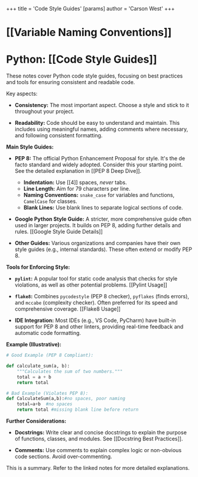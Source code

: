 +++
 title = 'Code Style Guides'
[params]
	author = 'Carson West'
+++
# [[Variable Naming Conventions]]
# Python: [[Code Style Guides]] 
These notes cover Python code style guides, focusing on best practices and tools for ensuring consistent and readable code.


Key aspects:

* **Consistency:**  The most important aspect.  Choose a style and stick to it throughout your project.

* **Readability:**  Code should be easy to understand and maintain.  This includes using meaningful names, adding comments where necessary, and following consistent formatting.


**Main Style Guides:**

* **PEP 8:**  The official Python Enhancement Proposal for style.  It's the de facto standard and widely adopted.  Consider this your starting point.  See the detailed explanation in [[PEP 8 Deep Dive]].

    *   **Indentation:**  Use [[4]] spaces, *never* tabs.
    *   **Line Length:** Aim for 79 characters per line.
    *   **Naming Conventions:**  `snake_case` for variables and functions, `CamelCase` for classes.
    *   **Blank Lines:** Use blank lines to separate logical sections of code.

* **Google Python Style Guide:**  A stricter, more comprehensive guide often used in larger projects. It builds on PEP 8, adding further details and rules. [[Google Style Guide Details]]

* **Other Guides:**  Various organizations and companies have their own style guides (e.g., internal standards).  These often extend or modify PEP 8.



**Tools for Enforcing Style:**

* **`pylint`:** A popular tool for static code analysis that checks for style violations, as well as other potential problems.  [[Pylint Usage]]

* **`flake8`:** Combines `pycodestyle` (PEP 8 checker), `pyflakes` (finds errors), and `mccabe` (complexity checker). Often preferred for its speed and comprehensive coverage. [[Flake8 Usage]]

* **IDE Integration:**  Most IDEs (e.g., VS Code, PyCharm) have built-in support for PEP 8 and other linters, providing real-time feedback and automatic code formatting.


**Example (Illustrative):**

```python
# Good Example (PEP 8 Compliant):

def calculate_sum(a, b):
    """Calculates the sum of two numbers."""
    total = a + b
    return total

```

```python
# Bad Example (Violates PEP 8):
def CalculateSum(a,b):#no spaces, poor naming
    total=a+b  #no spaces
    return total #missing blank line before return
```


**Further Considerations:**

* **Docstrings:**  Write clear and concise docstrings to explain the purpose of functions, classes, and modules.  See [[Docstring Best Practices]].

* **Comments:**  Use comments to explain complex logic or non-obvious code sections.  Avoid over-commenting.


This is a summary.  Refer to the linked notes for more detailed explanations.
